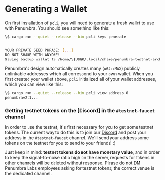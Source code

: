 # Generating a Wallet

On first installation of `pcli`, you will need to generate a fresh wallet to use with Penumbra. You
should see something like this:

```bash
\$ cargo run --quiet --release --bin pcli keys generate


YOUR PRIVATE SEED PHRASE: [...]
DO NOT SHARE WITH ANYONE!
Saving backup wallet to /home/\$USER/.local/share/penumbra-testnet-archive/.../custody.json
```

Penumbra's design automatically creates many (`u64::MAX`) publicly unlinkable addresses which all
correspond to your own wallet. When you first created your wallet above, `pcli` initialized all
of your wallet addresses, which you can view like this:

```bash
\$ cargo run --quiet --release --bin pcli view address 0
penumbrav2t1...
```

### Getting testnet tokens on the [Discord] in the `#testnet-faucet` channel

In order to use the testnet, it's first necessary for you to get some testnet tokens. The current
way to do this is to join our [Discord](https://discord.gg/hKvkrqa3zC) and post your address in the `#testnet-faucet` channel.
We'll send your address some tokens on the testnet for you to send to your friends! :)

Just keep in mind: **testnet tokens do not have monetary value**, and in order to keep the
signal-to-noise ratio high on the server, requests for tokens in other channels will be deleted
without response. Please do not DM Penumbra Labs employees asking for testnet tokens; the correct
venue is the dedicated channel.
